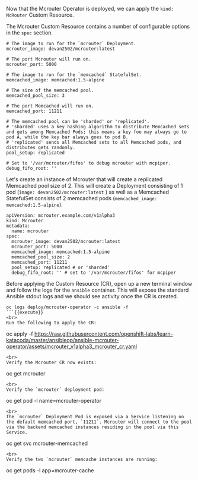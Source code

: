 Now that the Mcrouter Operator is deployed, we can apply the `kind: McRouter` Custom Resource.

The Mcrouter Custom Resource contains a number of configurable options in the `spec` section.

```
# The image to run for the `mcrouter` Deployment.
mcrouter_image: devan2502/mcrouter:latest

# The port Mcrouter will run on.
mcrouter_port: 5000

# The image to run for the `memcached` StatefulSet.
memcached_image: memcached:1.5-alpine

# The size of the memcached pool.
memcached_pool_size: 3

# The port Memcached will run on.
memcached_port: 11211

# The memcached pool can be 'sharded' or 'replicated'.
# 'sharded' uses a key hashing algorithm to distribute Memcached sets and gets among Memcached Pods; this means a key foo may always go to pod A, while the key bar always goes to pod B.
# 'replicated' sends all Memcached sets to all Memcached pods, and distributes gets randomly.
pool_setup: replicated

# Set to '/var/mcrouter/fifos' to debug mcrouter with mcpiper.
debug_fifo_root: ''
```

Let's create an instance of Mcrouter that will create a replicated Memcached pool size of 2. This will create a Deployment consisting of 1 pod (`image: devan2502/mcrouter:latest` ) as well as a Memcached StatefulSet consists of 2 memcached pods (`memcached_image: memcached:1.5-alpine`).

```
apiVersion: mcrouter.example.com/v1alpha3
kind: Mcrouter
metadata:
  name: mcrouter
spec:
  mcrouter_image: devan2502/mcrouter:latest
  mcrouter_port: 5000
  memcached_image: memcached:1.5-alpine
  memcached_pool_size: 2
  memcached_port: 11211
  pool_setup: replicated # or 'sharded'
  debug_fifo_root: '' # set to '/var/mcrouter/fifos' for mcpiper
```

Before applying the Custom Resource (CR), open up a new terminal window and follow the logs for the `ansible` container. This will expose the standard Ansible stdout logs and we should see activity once the CR is created.

```
oc logs deploy/mcrouter-operator -c ansible -f
```{{execute}}
<br>
Run the following to apply the CR:

```
oc apply -f  https://raw.githubusercontent.com/openshift-labs/learn-katacoda/master/ansibleop/ansible-mcrouter-operator/assets/mcrouter_v1alpha3_mcrouter_cr.yaml
```{{execute}}
<br>
Verify the Mcrouter CR now exists:

```
oc get mcrouter
```{{execute}}
<br>
Verify the `mcrouter` deployment pod:

```
oc get pod -l name=mcrouter-operator
```{{execute}}
<br>
The `mcrouter` Deployment Pod is exposed via a Service listening on the default memcached port, `11211`. Mcrouter will connect to the pool via the backend memcached instances residing in the pool via this Service.

```
oc get svc mcrouter-memcached
```{{execute}}
<br>
Verify the two `mcrouter` memcache instances are running:

```
oc get pods -l app=mcrouter-cache
```{{execute}}
